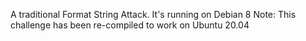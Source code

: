 A traditional Format String Attack. It's running on Debian 8
Note: This challenge has been re-compiled to work on Ubuntu 20.04
